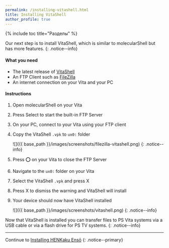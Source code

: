 ```yaml
---
permalink: /installing-vitashell.html
title: Installing VitaShell
author_profile: true
---
```

{% include toc title="Разделы" %}

Our next step is to install VitaShell, which is similar to molecularShell but has more features. {: .notice--info}

#### What you need

* The latest release of [VitaShell](https://github.com/TheOfficialFloW/VitaShell/releases/latest)
* An FTP Client such as [FileZilla](https://filezilla-project.org/download.php)
* An internet connection on your Vita and your PC

#### Instructions

1. Open molecularShell on your Vita
2. Press Select to start the built-in FTP Server
3. On your PC, connect to your Vita using your FTP client
4. Copy the VitaShell `.vpk` to `ux0:` folder
    
    ![]({{ base_path }}/images/screenshots/filezilla-vitashell.png) {: .notice--info}

5. Press ⭕ on your Vita to close the FTP Server

6. Navigate to the `ux0:` folder on your Vita
7. Select the VitaShell `.vpk` and press X
8. Press X to dismiss the warning and VitaShell will install
9. Your device should now have VitaShell installed
    
    ![]({{ base_path }}/images/screenshots/vitashell.png) {: .notice--info}

Now that VitaShell is installed you can transfer files to PS Vita systems via a USB cable or via a flash drive for PS TV systems. {: .notice--info}

* * *

Continue to [Installing HENKaku Ensō](installing-enso) {: .notice--primary}